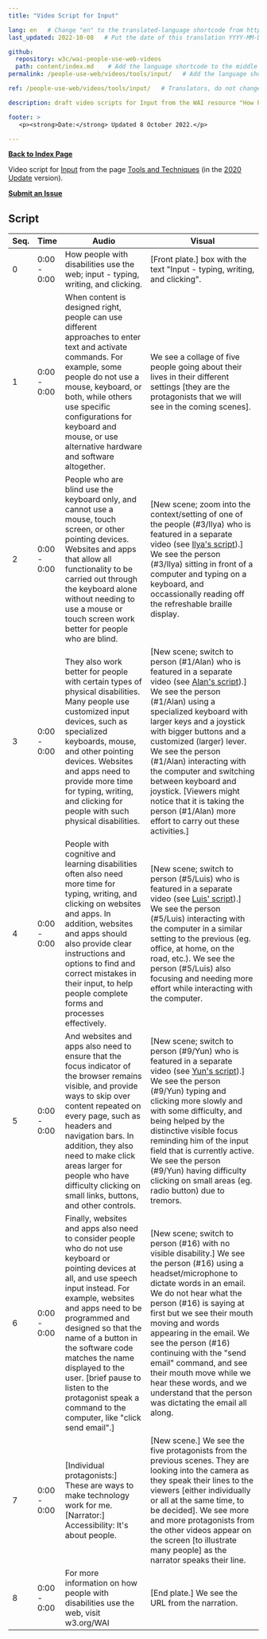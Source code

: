 ```yaml
---
title: "Video Script for Input"

lang: en   # Change "en" to the translated-language shortcode from https://www.iana.org/assignments/language-subtag-registry/language-subtag-registry
last_updated: 2022-10-08   # Put the date of this translation YYYY-MM-DD (with month in the middle)

github:
  repository: w3c/wai-people-use-web-videos
  path: content/index.md    # Add the language shortcode to the middle of the filename, for example: content/index.fr.md
permalink: /people-use-web/videos/tools/input/   # Add the language shortcode to the end, with no slash at end, for example: /link/to/page/fr

ref: /people-use-web/videos/tools/input/   # Translators, do not change this

description: draft video scripts for Input from the WAI resource "How People with Disabilities Use the Web"

footer: >
   <p><strong>Date:</strong> Updated 8 October 2022.</p>

---
```


**[Back to Index Page](../../)**

Video script for [Input](https://deploy-preview-113--wai-people-use-web.netlify.app/people-use-web/tools-techniques-input/) from the page [Tools and Techniques](https://deploy-preview-113--wai-people-use-web.netlify.app/people-use-web/tools-techniques/) (in the [2020 Update](https://github.com/w3c/wai-people-use-web/wiki/Persona-development) version).

**[Submit an Issue](https://github.com/w3c/wai-people-use-web-videos/issues/new?title=[Input])**

## Script

| Seq. | Time | Audio | Visual |
| --- | --- | --- | --- |
| 0 | 0:00 - 0:00 | How people with disabilities use the web; input - typing, writing, and clicking. | [Front plate.] box with the text "Input - typing, writing, and clicking". |
| 1 | 0:00 - 0:00 | When content is designed right, people can use different approaches to enter text and activate commands. For example, some people do not use a mouse, keyboard, or both, while others use specific configurations for keyboard and mouse, or use alternative hardware and software altogether. | We see a collage of five people going about their lives in their different settings [they are the protagonists that we will see in the coming scenes]. |
| 2 | 0:00 - 0:00 | People who are blind use the keyboard only, and cannot use a mouse, touch screen, or other pointing devices. Websites and apps that allow all functionality to be carried out through the keyboard alone without needing to use a mouse or touch screen work better for people who are blind. | [New scene; zoom into the context/setting of one of the people (#3/Ilya) who is featured in a separate video (see [Ilya's script](https://wai-people-use-web-videos.netlify.app/people-use-web/videos/stories/ilya/)).] We see the person (#3/Ilya) sitting in front of a computer and typing on a keyboard, and occassionally reading off the refreshable braille display. |
| 3 | 0:00 - 0:00 | They also work better for people with certain types of physical disabilities. Many people use customized input devices, such as specialized keyboards, mouse, and other pointing devices. Websites and apps need to provide more time for typing, writing, and clicking for people with such physical disabilities. | [New scene; switch to person (#1/Alan) who is featured in a separate video (see [Alan's script](https://wai-people-use-web-videos.netlify.app/people-use-web/videos/stories/alan/)).] We see the person (#1/Alan) using a specialized keyboard with larger keys and a joystick with bigger buttons and a customized (larger) lever. We see the person (#1/Alan) interacting with the computer and switching between keyboard and joystick. [Viewers might notice that it is taking the person (#1/Alan) more effort to carry out these activities.] |
| 4 | 0:00 - 0:00 | People with cognitive and learning disabilities often also need more time for typing, writing, and clicking on websites and apps. In addition, websites and apps should also provide clear instructions and options to find and correct mistakes in their input, to help people complete forms and processes effectively. | [New scene; switch to person (#5/Luis) who is featured in a separate video (see [Luis' script](https://wai-people-use-web-videos.netlify.app/people-use-web/videos/stories/luis/)).] We see the person (#5/Luis) interacting with the computer in a similar setting to the previous (eg. office, at home, on the road, etc.). We see the person (#5/Luis) also focusing and needing more effort while interacting with the computer. |
| 5 | 0:00 - 0:00 | And websites and apps also need to ensure that the focus indicator of the browser remains visible, and provide ways to skip over content repeated on every page, such as headers and navigation bars. In addition, they also need to make click areas larger for people who have difficulty clicking on small links, buttons, and other controls. | [New scene; switch to person (#9/Yun) who is featured in a separate video (see [Yun's script](https://wai-people-use-web-videos.netlify.app/people-use-web/videos/stories/yun/)).] We see the person (#9/Yun) typing and clicking more slowly and with some difficulty, and being helped by the distinctive visible focus reminding him of the input field that is currently active. We see the person (#9/Yun) having difficulty clicking on small areas (eg. radio button) due to tremors. |
| 6 | 0:00 - 0:00 | Finally, websites and apps also need to consider people who do not use keyboard or pointing devices at all, and use speech input instead. For example, websites and apps need to be programmed and designed so that the name of a button in the software code matches the name displayed to the user. [brief pause to listen to the protagonist speak a command to the computer, like "click send email".] | [New scene; switch to person (#16) with no visible disability.] We see the person (#16) using a headset/microphone to dictate words in an email. We do not hear what the person (#16) is saying at first but we see their mouth moving and words appearing in the email. We see the person (#16) continuing with the "send email" command, and see their mouth move while we hear these words, and we understand that the person was dictating the email all along. |
| 7 | 0:00 - 0:00 | [Individual protagonists:] These are ways to make technology work for me. [Narrator:] Accessibility: It's about people. | [New scene.] We see the five protagonists from the previous scenes. They are looking into the camera as they speak their lines to the viewers [either individually or all at the same time, to be decided]. We see more and more protagonists from the other videos appear on the screen [to illustrate many people] as the narrator speaks their line. |
| 8 | 0:00 - 0:00 | For more information on how people with disabilities use the web, visit w3.org/WAI | [End plate.] We see the URL from the narration. |
